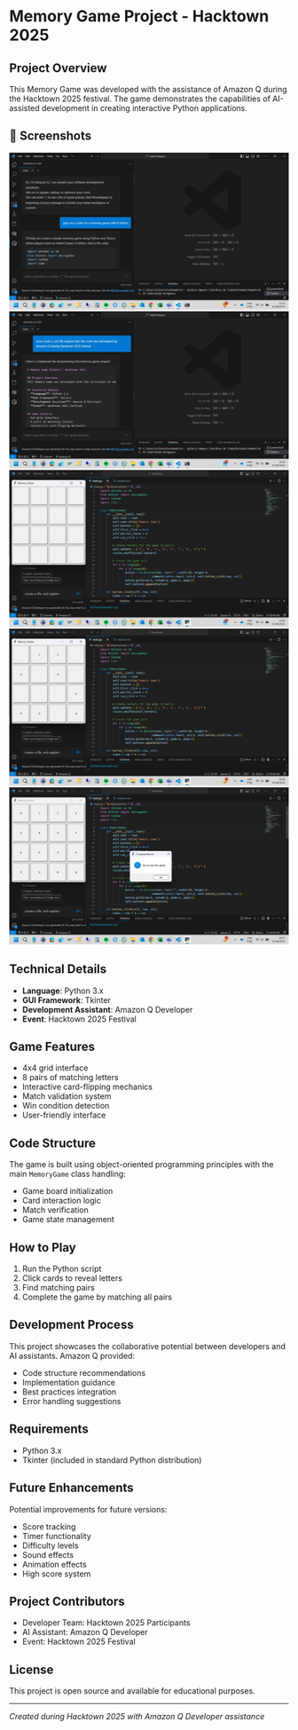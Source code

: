 # Memory Game Project - Hacktown 2025

## Project Overview
This Memory Game was developed with the assistance of Amazon Q during the Hacktown 2025 festival. The game demonstrates the capabilities of AI-assisted development in creating interactive Python applications.

## 📸 Screenshots

![Resposta do Prompt](imagem1.jpg)
![Solicitando o readme](imagem2.jpg)
![Inicio do Jogo](imagem3.jpg)
![Meio do Jogo](imagem4.jpg)
![Fim do Jogo](imagem5.jpg)

## Technical Details
- **Language**: Python 3.x
- **GUI Framework**: Tkinter
- **Development Assistant**: Amazon Q Developer
- **Event**: Hacktown 2025 Festival

## Game Features
- 4x4 grid interface
- 8 pairs of matching letters
- Interactive card-flipping mechanics
- Match validation system
- Win condition detection
- User-friendly interface

## Code Structure
The game is built using object-oriented programming principles with the main `MemoryGame` class handling:
- Game board initialization
- Card interaction logic
- Match verification
- Game state management

## How to Play
1. Run the Python script
2. Click cards to reveal letters
3. Find matching pairs
4. Complete the game by matching all pairs

## Development Process
This project showcases the collaborative potential between developers and AI assistants. Amazon Q provided:
- Code structure recommendations
- Implementation guidance
- Best practices integration
- Error handling suggestions

## Requirements
- Python 3.x
- Tkinter (included in standard Python distribution)

## Future Enhancements
Potential improvements for future versions:
- Score tracking
- Timer functionality
- Difficulty levels
- Sound effects
- Animation effects
- High score system

## Project Contributors
- Developer Team: Hacktown 2025 Participants
- AI Assistant: Amazon Q Developer
- Event: Hacktown 2025 Festival

## License
This project is open source and available for educational purposes.

---
*Created during Hacktown 2025 with Amazon Q Developer assistance*

